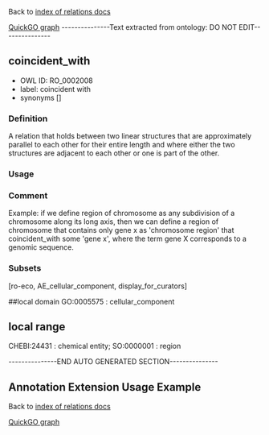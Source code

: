 Back to [index of relations docs](https://github.com/geneontology/annotation_extensions/tree/master/doc)

[QuickGO graph](www.ebi.ac.uk/QuickGO/AnnotationExtensionRelations.html)
---------------Text extracted from ontology: DO NOT EDIT---------------

## coincident_with
* OWL ID: RO_0002008
* label: coincident with
* synonyms
[]

### Definition
A relation that holds between two linear structures that are approximately parallel to each other for their entire length and where either the two structures are adjacent to each other or one is part of the other.

### Usage


### Comment
Example: if we define region of chromosome as any subdivision of a chromosome along its long axis, then we can define a region of chromosome that contains only gene x as 'chromosome region' that coincident_with some 'gene x', where the term gene X corresponds to a genomic sequence.

### Subsets
[ro-eco, AE_cellular_component, display_for_curators]

##local domain
GO:0005575 : cellular_component

## local range
CHEBI:24431 : chemical entity; SO:0000001 : region

---------------END AUTO GENERATED SECTION---------------























Annotation Extension Usage Example
----------------------------------

Back to [index of relations docs](https://github.com/geneontology/annotation_extensions/tree/master/doc)

[QuickGO graph](www.ebi.ac.uk/QuickGO/AnnotationExtensionRelations.html)